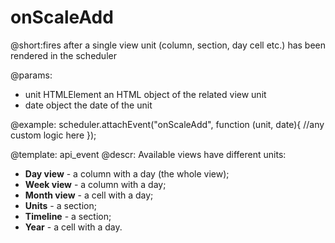 onScaleAdd
=============
@short:fires after a single view unit (column, section, day cell etc.) has been rendered in the scheduler
	

@params:
- unit	HTMLElement		an HTML object of the related view unit
- date	object	the date of the unit


@example:
scheduler.attachEvent("onScaleAdd", function (unit, date){
    //any custom logic here
});


@template:	api_event
@descr:
Available views have different units:

- **Day view** - a column with a day (the whole view);
- **Week view** - a column with a day;
- **Month view** - a cell with a day;
- **Units** - a section;
- **Timeline** - a section;
- **Year** - a cell with a day.